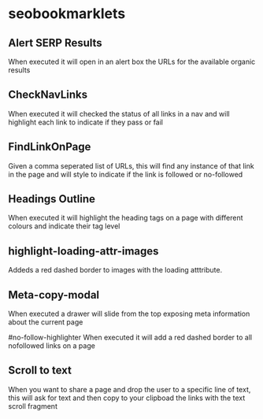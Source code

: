 # seobookmarklets

## Alert SERP Results
When executed it will open in an alert box the URLs for the available organic results

## CheckNavLinks
When executed it will checked the status of all links in a nav and will highlight each link to indicate if they pass or fail

## FindLinkOnPage
Given a comma seperated list of URLs, this will find any instance of that link in the page and will style to indicate if the link is followed or no-followed

## Headings Outline
When executed it will highlight the heading tags on a page with different colours and indicate their tag level

## highlight-loading-attr-images
Addeds a red dashed border to images with the loading atttribute.

## Meta-copy-modal
When executed a drawer will slide from the top exposing meta information about the current page

#no-follow-highlighter
When executed it will add a red dashed border to all nofollowed links on a page

## Scroll to text
When you want to share a page and drop the user to a specific line of text, this will ask for text and then copy to your clipboad the links with the text scroll fragment
